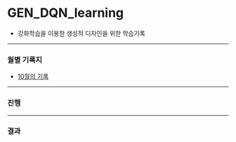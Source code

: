 # GEN_DQN_learning
* 강화학습을 이용한 생성적 디자인을 위한 학습기록
---
### 월별 기록지
* [10월의 기록](22.10.md)
---
### 진행
---
### 결과
